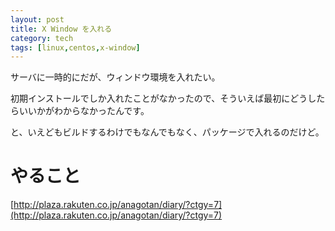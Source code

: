 ```yaml
---
layout: post
title: X Window を入れる
category: tech
tags: [linux,centos,x-window]
---
```


サーバに一時的にだが、ウィンドウ環境を入れたい。

初期インストールでしか入れたことがなかったので、そういえば最初にどうしたらいいかがわからなかったんです。

と、いえどもビルドするわけでもなんでもなく、パッケージで入れるのだけど。

# やること

[http://plaza.rakuten.co.jp/anagotan/diary/?ctgy=7](http://plaza.rakuten.co.jp/anagotan/diary/?ctgy=7)
